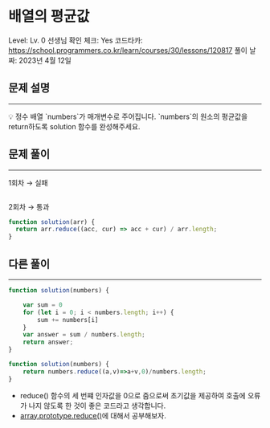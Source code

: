 # 배열의 평균값

Level: Lv. 0
선생님 확인 체크: Yes
코드타카: https://school.programmers.co.kr/learn/courses/30/lessons/120817
풀이 날짜: 2023년 4월 12일

## 문제 설명

---

<aside>
💡 정수 배열 `numbers`가 매개변수로 주어집니다. `numbers`의 원소의 평균값을 return하도록 solution 함수를 완성해주세요.

</aside>

## 문제 풀이

---

1회차 → 실패

```jsx

```

2회차 → 통과

```jsx
function solution(arr) {
  return arr.reduce((acc, cur) => acc + cur) / arr.length;
}
```

## 다른 풀이

---

```jsx
function solution(numbers) {

    var sum = 0
    for (let i = 0; i < numbers.length; i++) {
        sum += numbers[i]
    }
    var answer = sum / numbers.length;
    return answer;
}
```

```jsx
function solution(numbers) {
    return numbers.reduce((a,v)=>a+v,0)/numbers.length;
}
```

- reduce() 함수의 세 번쨰 인자값을 0으로 줌으로써 초기값을 제공하여 호출에 오류가 나지 않도록 한 것이 좋은 코드라고 생각합니다.
- [array.prototype.reduce()](https://www.notion.so/array-prototype-reduce-f82a1f91c7f1445194320ad42e08d689)에 대해서 공부해보자.